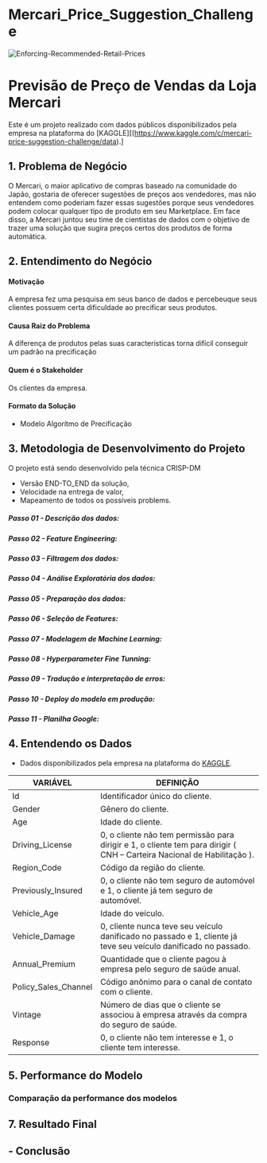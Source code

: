 # Mercari_Price_Suggestion_Challenge
![Enforcing-Recommended-Retail-Prices](https://user-images.githubusercontent.com/98356094/172762581-0e225b7a-369e-420b-8e58-d936cc788f8c.jpeg)


# Previsão de Preço de Vendas da Loja Mercari


Este é um projeto realizado com dados públicos disponibilizados pela empresa na plataforma do [KAGGLE][(https://www.kaggle.com/c/mercari-price-suggestion-challenge/data).]


## 1. Problema de Negócio
O Mercari, o maior aplicativo de compras baseado na comunidade do Japão, gostaria de oferecer sugestões de preços aos vendedores, mas não entendem como poderiam fazer essas sugestões porque seus vendedores podem colocar qualquer tipo de produto em seu Marketplace.
Em face disso, a Mercari juntou seu time de cientistas de dados com o objetivo de trazer uma solução que sugira preços certos dos produtos de forma automática.

## 2. Entendimento do Negócio
#### Motivação
A empresa fez uma pesquisa em seus banco de dados e percebeuque seus clientes possuem certa dificuldade ao precificar seus produtos.

#### Causa Raiz do Problema
A diferença de produtos pelas suas caracteristicas torna difícil conseguir um padrão na precificação

#### Quem é o Stakeholder
Os clientes da empresa.


#### Formato da Solução
* Modelo Algorítmo de Precificação 
 
## 3. Metodologia de Desenvolvimento do Projeto
 O projeto está sendo desenvolvido pela técnica CRISP-DM
 * Versão END-TO_END da solução,
 * Velocidade na entrega de valor,
 * Mapeamento de todos os possíveis problems.


##### Passo 01 - Descrição dos dados:


##### Passo 02 - Feature Engineering:


##### Passo 03 - Filtragem dos dados:


##### Passo 04 - Análise Exploratória dos dados:


##### Passo 05 - Preparação dos dados:


##### Passo 06 - Seleção de Features:


##### Passo 07 - Modelagem de Machine Learning:


##### Passo 08 - Hyperparameter Fine Tunning:


##### Passo 09 - Tradução e interpretação de erros:


##### Passo 10 - Deploy do modelo em produção:


##### Passo 11 - Planilha Google:


## 4. Entendendo os Dados
* Dados disponibilizados pela empresa na plataforma do [KAGGLE](https://www.kaggle.com/c/mercari-price-suggestion-challenge/data).

| VARIÁVEL  |  DEFINIÇÃO  |
| ------------------- | ------------------- |
|  Id	 |  Identificador único do cliente.|
|  Gender |  Gênero do cliente.|
|Age	| Idade do cliente.|
|Driving_License	| 0, o cliente não tem permissão para dirigir e 1, o cliente tem para dirigir ( CNH – Carteira Nacional de Habilitação ).|
|Region_Code | Código da região do cliente.|
|Previously_Insured | 0, o cliente não tem seguro de automóvel e 1, o cliente já tem seguro de automóvel.|
|Vehicle_Age | Idade do veículo.|
|Vehicle_Damage | 0, cliente nunca teve seu veículo danificado no passado e 1, cliente já teve seu veículo danificado no passado.|
|Annual_Premium | Quantidade que o cliente pagou à empresa pelo seguro de saúde anual.|
|Policy_Sales_Channel | Código anônimo para o canal de contato com o cliente.|
|Vintage | Número de dias que o cliente se associou à empresa através da compra do seguro de saúde.|
|Response | 0, o cliente não tem interesse e 1, o cliente tem interesse.|



## 5. Performance do Modelo


### Comparação da performance dos modelos


## 7. Resultado Final


## - Conclusão


